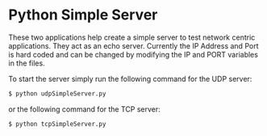 # Python Simple Server

These two applications help create a simple server to test network centric applications.  They act as an echo server.  Currently the IP Address and Port is hard coded and can be changed by modifying the IP and PORT variables in the files.

To start the server simply run the following command for the UDP server:
```sh
$ python udpSimpleServer.py
```
or the following command for the TCP server:
```sh
$ python tcpSimpleServer.py
```


